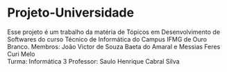 # Projeto-Universidade
Esse projeto é um trabalho da matéria de Tópicos em Desenvolvimento de Softwares do curso Técnico de Informática do Campus IFMG de Ouro Branco. 
Membros: João Victor de Souza Baeta do Amaral e Messias Feres Curi Melo  
Turma: Informática 3  Professor: Saulo Henrique Cabral Silva
